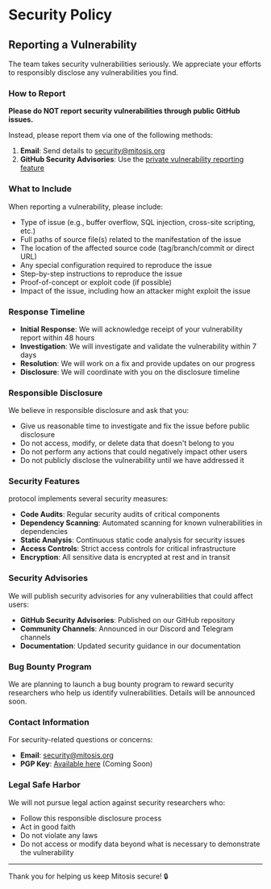 # Security Policy

## Reporting a Vulnerability

The team takes security vulnerabilities seriously. We appreciate your efforts to responsibly disclose any vulnerabilities you find.

### How to Report

**Please do NOT report security vulnerabilities through public GitHub issues.**

Instead, please report them via one of the following methods:

1. **Email**: Send details to [security@mitosis.org](mailto:security@mitosis.org)
2. **GitHub Security Advisories**: Use the [private vulnerability reporting feature](https://github.com/mitosis-org/protocol/security/advisories/new)

### What to Include

When reporting a vulnerability, please include:

- Type of issue (e.g., buffer overflow, SQL injection, cross-site scripting, etc.)
- Full paths of source file(s) related to the manifestation of the issue
- The location of the affected source code (tag/branch/commit or direct URL)
- Any special configuration required to reproduce the issue
- Step-by-step instructions to reproduce the issue
- Proof-of-concept or exploit code (if possible)
- Impact of the issue, including how an attacker might exploit the issue

### Response Timeline

- **Initial Response**: We will acknowledge receipt of your vulnerability report within 48 hours
- **Investigation**: We will investigate and validate the vulnerability within 7 days
- **Resolution**: We will work on a fix and provide updates on our progress
- **Disclosure**: We will coordinate with you on the disclosure timeline

### Responsible Disclosure

We believe in responsible disclosure and ask that you:

- Give us reasonable time to investigate and fix the issue before public disclosure
- Do not access, modify, or delete data that doesn't belong to you
- Do not perform any actions that could negatively impact other users
- Do not publicly disclose the vulnerability until we have addressed it

### Security Features

protocol implements several security measures:

- **Code Audits**: Regular security audits of critical components
- **Dependency Scanning**: Automated scanning for known vulnerabilities in dependencies
- **Static Analysis**: Continuous static code analysis for security issues
- **Access Controls**: Strict access controls for critical infrastructure
- **Encryption**: All sensitive data is encrypted at rest and in transit

### Security Advisories

We will publish security advisories for any vulnerabilities that could affect users:

- **GitHub Security Advisories**: Published on our GitHub repository
- **Community Channels**: Announced in our Discord and Telegram channels
- **Documentation**: Updated security guidance in our documentation

### Bug Bounty Program

We are planning to launch a bug bounty program to reward security researchers who help us identify vulnerabilities. Details will be announced soon.

### Contact Information

For security-related questions or concerns:

- **Email**: [security@mitosis.org](mailto:security@mitosis.org)
- **PGP Key**: [Available here](https://keybase.io/mitosis/pgp_keys.asc) (Coming Soon)

### Legal Safe Harbor

We will not pursue legal action against security researchers who:

- Follow this responsible disclosure process
- Act in good faith
- Do not violate any laws
- Do not access or modify data beyond what is necessary to demonstrate the vulnerability

---

Thank you for helping us keep Mitosis secure! 🔒
